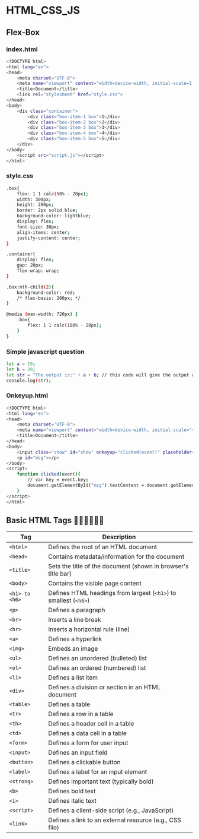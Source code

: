 # HTML_CSS_JS

## Flex-Box
### index.html
```bash
<!DOCTYPE html>
<html lang="en">
<head>
    <meta charset="UTF-8">
    <meta name="viewport" content="width=device-width, initial-scale=1.0">
    <title>Document</title>
    <link rel="stylesheet" href="style.css">
</head>
<body>
    <div class="container">
        <div class="box-item-1 box">1</div>
        <div class="box-item-2 box">2</div>
        <div class="box-item-3 box">3</div>
        <div class="box-item-4 box">4</div>
        <div class="box-item-5 box">5</div>
    </div>
</body>
    <script src="script.js"></script>
</html>
```

### style.css
```bash
.box{
    flex: 1 1 calc(50% - 20px);
    width: 300px;
    height: 200px;
    border: 2px solid blue;
    background-color: lightblue;
    display: flex;
    font-size: 30px;
    align-items: center;
    justify-content: center;
}

.container{
    display: flex;
    gap: 20px;
    flex-wrap: wrap;
}

.box:nth-child(2){
    background-color: red;
    /* flex-basis: 200px; */
}

@media (max-width: 720px) {
    .box{
        flex: 1 1 calc(100% - 20px);
    }
}
```

### Simple javascript question
```bash
let a = 10;
let b = 20;
let str = "The output is:" + a + b; // this code will give the output as "The output is:1020"
console.log(str);
```
### Onkeyup.html
```bash
<!DOCTYPE html>
<html lang="en">
<head>
    <meta charset="UTF-8">
    <meta name="viewport" content="width=device-width, initial-scale=">
    <title>Document</title>
</head>
<body>
    <input class="show" id="show" onkeyup="clicked(event)" placeholder="Enter here"></input>
    <p id="msg"></p>
</body>
<script>
    function clicked(event){
        // var key = event.key;
        document.getElementById("msg").textContent = document.getElementById("show").value;
    }
</script>
</html>
```

## Basic HTML Tags 👨‍💻👨‍💻👨‍💻

| **Tag**       | **Description**                                                    |
|---------------|--------------------------------------------------------------------|
| `<html>`      | Defines the root of an HTML document                               |
| `<head>`      | Contains metadata/information for the document                     |
| `<title>`     | Sets the title of the document (shown in browser's title bar)      |
| `<body>`      | Contains the visible page content                                  |
| `<h1> to <h6>`| Defines HTML headings from largest (`<h1>`) to smallest (`<h6>`)   |
| `<p>`         | Defines a paragraph                                                |
| `<br>`        | Inserts a line break                                               |
| `<hr>`        | Inserts a horizontal rule (line)                                   |
| `<a>`         | Defines a hyperlink                                                |
| `<img>`       | Embeds an image                                                    |
| `<ul>`        | Defines an unordered (bulleted) list                               |
| `<ol>`        | Defines an ordered (numbered) list                                 |
| `<li>`        | Defines a list item                                                |
| `<div>`       | Defines a division or section in an HTML document                  |
| `<table>`     | Defines a table                                                    |
| `<tr>`        | Defines a row in a table                                           |
| `<th>`        | Defines a header cell in a table                                   |
| `<td>`        | Defines a data cell in a table                                     |
| `<form>`      | Defines a form for user input                                      |
| `<input>`     | Defines an input field                                             |
| `<button>`    | Defines a clickable button                                         |
| `<label>`     | Defines a label for an input element                               |
| `<strong>`    | Defines important text (typically bold)                            |
| `<b>`         | Defines bold text                                                  |
| `<i>`         | Defines italic text                                                |
| `<script>`    | Defines a client-side script (e.g., JavaScript)                    |
| `<link>`      | Defines a link to an external resource (e.g., CSS file)            |


